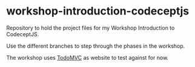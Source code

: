 # workshop-introduction-codeceptjs
Repository to hold the project files for my Workshop Introduction to CodeceptJS.

Use the different branches to step through the phases in the workshop.

The workshop uses [TodoMVC](http://todomvc.com/) as website to test against for now.
